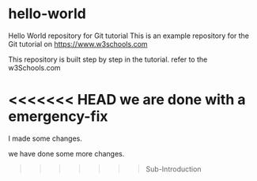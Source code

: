 # hello-world
Hello World repository for Git tutorial
This is an example repository for the Git tutorial on https://www.w3schools.com

This repository is built step by step in the tutorial.
refer to the w3Schools.com

<<<<<<< HEAD
we are done with a emergency-fix
=======
I made some changes.

we have done some more changes.
>>>>>>> Sub-Introduction
